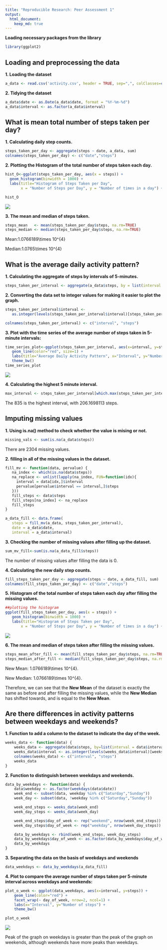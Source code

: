 ```yaml
---
title: "Reproducible Research: Peer Assessment 1"
output: 
  html_document:
    keep_md: true
---
```


**Loading necessary packages from the library**

```r
library(ggplot2)
```

## Loading and preprocessing the data
**1. Loading the dataset**

```r
a_data <- read.csv('activity.csv', header = TRUE, sep=",", colClasses=c("numeric", "character", "numeric"))
```

**2. Tidying the dataset**

```r
a_data$date <- as.Date(a_data$date, format = "%Y-%m-%d")
a_data$interval <- as.factor(a_data$interval)
```

## What is mean total number of steps taken per day?
**1. Calculating daily step counts.**

```r
steps_taken_per_day <- aggregate(steps ~ date, a_data, sum)
colnames(steps_taken_per_day) <- c("date","steps")
```

**2. Plotting the Histogram of the total number of steps taken each day.**

```r
hist_O<-ggplot(steps_taken_per_day, aes(x = steps)) + 
  geom_histogram(binwidth = 1000) + 
  labs(title="Histogram of Steps Taken per Day", 
       x = "Number of Steps per Day", y = "Number of times in a day") + theme_bw()

hist_O
```

![](PA1_template_files/figure-html/unnamed-chunk-5-1.png)<!-- -->

**3. The mean and median of steps taken.**

```r
steps_mean   <- mean(steps_taken_per_day$steps, na.rm=TRUE)
steps_median <- median(steps_taken_per_day$steps, na.rm=TRUE)
```

Mean:1.0766189\times 10^{4}

Median:1.0765\times 10^{4}

## What is the average daily activity pattern?

**1. Calculating the aggregate of steps by intervals of 5-minutes.**

```r
steps_taken_per_interval <- aggregate(a_data$steps, by = list(interval = a_data$interval), FUN=mean, na.rm=TRUE)
```

**2. Converting the data set to integer values for making it easier to plot the graph.**

```r
steps_taken_per_interval$interval <-     
   as.integer(levels(steps_taken_per_interval$interval)[steps_taken_per_interval$interval])

colnames(steps_taken_per_interval) <- c("interval", "steps")
```

**3. Plot with the time series of the average number of steps taken in 5-minute intervals:**

```r
time_series_plot<-ggplot(steps_taken_per_interval, aes(x=interval, y=steps)) +   
   geom_line(color="red", size=1) +  
   labs(title="Average Daily Activity Pattern", x="Interval", y="Number of steps") +  
   theme_bw()
time_series_plot
```

![](PA1_template_files/figure-html/unnamed-chunk-9-1.png)<!-- -->

**4. Calculating the highest 5 minute interval.**

```r
max_interval <- steps_taken_per_interval[which.max(steps_taken_per_interval$steps),]
```

The 835 is the highest interval, with 206.1698113 steps.

## Imputing missing values

**1. Using is.na() method to check whether the value is mising or not.**

```r
missing_vals <- sum(is.na(a_data$steps))
```

There are 2304 missing values.

**2. filling in all of the missing values in the dataset.**

```r
fill_mv <- function(data, pervalue) {
   na_index <- which(is.na(data$steps))
   na_replace <- unlist(lapply(na_index, FUN=function(idx){
     interval = data[idx,]$interval
     pervalue[pervalue$interval == interval,]$steps
   }))
   fill_steps <- data$steps
   fill_steps[na_index] <- na_replace
   fill_steps
}

a_data_fill <- data.frame(  
   steps = fill_mv(a_data, steps_taken_per_interval),  
   date = a_data$date,  
   interval = a_data$interval)
```

**3. Checking the number of missing values after filling up the dataset.**

```r
sum_mv_fill<-sum(is.na(a_data_fill$steps))
```

The number of missing values after filling the data is 0.

**4. Calculating the new daily step counts.**

```r
fill_steps_taken_per_day <- aggregate(steps ~ date, a_data_fill, sum)
colnames(fill_steps_taken_per_day) <- c("date","steps")
```

**5. Histogram of the total number of steps taken each day after filling the missing values.**

```r
##plotting the histogram
ggplot(fill_steps_taken_per_day, aes(x = steps)) + 
   geom_histogram(binwidth = 1000) + 
   labs(title="Histogram of Steps Taken per Day", 
       x = "Number of Steps per Day", y = "Number of times in a day") + theme_bw() 
```

![](PA1_template_files/figure-html/unnamed-chunk-15-1.png)<!-- -->

**6. The mean and median of steps taken after filling the missing values.**

```r
steps_mean_after_fill <- mean(fill_steps_taken_per_day$steps, na.rm=TRUE)
steps_median_after_fill <- median(fill_steps_taken_per_day$steps, na.rm=TRUE)
```

New Mean: 1.0766189\times 10^{4}.

New Median: 1.0766189\times 10^{4}.

Therefore, we can see that the **New Mean** of the dataset is exactly the same as before and after filling the missing values, while the **New Median** has shifted towards, and is equal to the **New Mean**.

## Are there differences in activity patterns between weekdays and weekends?

**1. Function to add a column to the dataset to indicate the day of the week.**

```r
weeks_data <- function(data) {
    weeks_data <- aggregate(data$steps, by=list(interval = data$interval), FUN=mean, na.rm=T)
    weeks_data$interval <- as.integer(levels(weeks_data$interval)[weeks_data$interval])
    colnames(weeks_data) <- c("interval", "steps")
    weeks_data
}
```

**2. Function to distinguish between weekdays and weekends.**

```r
data_by_weekdays <- function(data) {
    data$weekday <- as.factor(weekdays(data$date))
    week_end <- subset(data, weekday %in% c("Saturday","Sunday"))
    week_day <- subset(data, !weekday %in% c("Saturday","Sunday"))

    week_end_steps <- weeks_data(week_end)
    week_day_steps <- weeks_data(week_day)

    week_end_steps$day_of_week <- rep("weekend", nrow(week_end_steps))
    week_day_steps$day_of_week <- rep("weekday", nrow(week_day_steps))

    data_by_weekdays <- rbind(week_end_steps, week_day_steps)
    data_by_weekdays$day_of_week <- as.factor(data_by_weekdays$day_of_week)
    data_by_weekdays
}
```

**3. Separating the data on the basis of weekdays and weekends**

```r
data_weekdays <- data_by_weekdays(a_data_fill)
```

**4. Plot to compare the average number of steps taken per 5-minute interval across weekdays and weekends:**

```r
plot_o_week <- ggplot(data_weekdays, aes(x=interval, y=steps)) + 
    geom_line(color="red") + 
    facet_wrap(~ day_of_week, nrow=2, ncol=1) +
    labs(x="Interval", y="Number of steps") +
    theme_bw()

plot_o_week
```

![](PA1_template_files/figure-html/unnamed-chunk-20-1.png)<!-- -->

Peak of the graph on weekdays is greater than the peak of the graph on weekends, although weekends have more peaks than weekdays.
